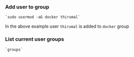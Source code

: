 ### Add user to group

    `sudo usermod -aG docker thirumal`

In the above example user  `thirumal` is added to `docker` group

### List current user groups

    `groups`

